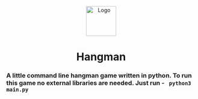 <div align="center">
  <img src="https://cdn-icons-png.flaticon.com/512/7431/7431997.png" alt="Logo" width="80" height="80"/>
  <h1> Hangman </h1>
</div>
<h3>A little command line hangman game written in python. To run this game no external libraries are needed. Just run -
<code> python3 main.py </code> </h3>
